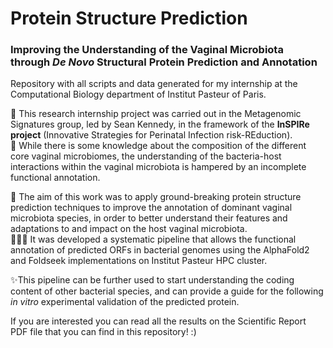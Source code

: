 # Protein Structure Prediction
### Improving the Understanding of the Vaginal Microbiota through <i>De Novo</i> Structural Protein Prediction and Annotation
Repository with all scripts and data generated for my internship at the Computational Biology department of Institut Pasteur of Paris. </p></p>

🧬 This research internship project was carried out in the Metagenomic Signatures group, led by Sean Kennedy, in the framework of the <b>InSPIRe project</b> (Innovative Strategies for Perinatal Infection risk-REduction).<br>
🦠 While there is some knowledge about the composition of the different core vaginal microbiomes, the understanding of the bacteria-host interactions within the vaginal microbiota is hampered by an incomplete functional annotation. </p>
🧠 The aim of this work was to apply ground-breaking protein structure prediction techniques to improve the annotation of dominant vaginal microbiota species, in order to better understand their features and adaptations to and impact on the host vaginal microbiota. <br>
👩🏻‍💻 It was developed a systematic pipeline that allows the functional annotation of predicted ORFs in bacterial genomes using the AlphaFold2 and Foldseek implementations on Institut Pasteur HPC cluster. </p>
✨This pipeline can be further used to start understanding the coding content of other bacterial species, and can provide a guide for the following <i>in vitro</i> experimental validation of the predicted protein. </p>
If you are interested you can read all the results on the Scientific Report PDF file that you can find in this repository! :) 

